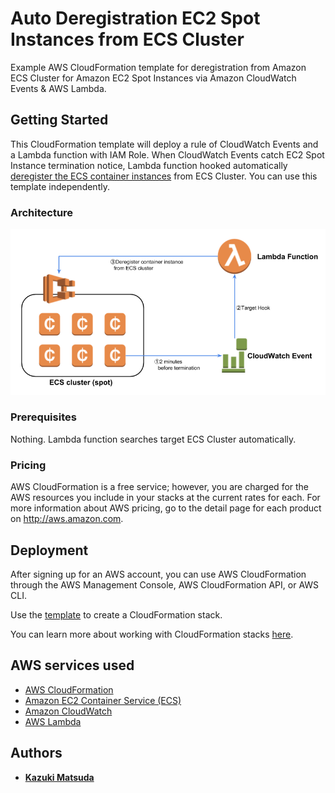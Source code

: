 # Auto Deregistration EC2 Spot Instances from ECS Cluster

Example AWS CloudFormation template for deregistration from Amazon ECS Cluster for Amazon EC2 Spot Instances via Amazon CloudWatch Events & AWS Lambda.

## Getting Started

This CloudFormation template will deploy a rule of CloudWatch Events and a Lambda function with IAM Role.
When CloudWatch Events catch EC2 Spot Instance termination notice, Lambda function hooked automatically [deregister the ECS container instances](https://docs.aws.amazon.com/AmazonECS/latest/developerguide/deregister_container_instance.html) from ECS Cluster.
You can use this template independently.

### Architecture

![ecs-spot-deregister](doc/ecs-spot-deregister.png "ecs-spot-deregister")

### Prerequisites

Nothing. Lambda function searches target ECS Cluster automatically.

### Pricing

AWS CloudFormation is a free service; however, you are charged for the AWS resources you include in your stacks at the current rates for each. For more information about AWS pricing, go to the detail page for each product on http://aws.amazon.com.

## Deployment

After signing up for an AWS account, you can use AWS CloudFormation through the AWS Management Console, AWS CloudFormation API, or AWS CLI.

Use the [template](ecs-ec2-spot-auto-deregister.yaml) to create a CloudFormation stack.

You can learn more about working with CloudFormation stacks [here](http://docs.aws.amazon.com/AWSCloudFormation/latest/UserGuide/stacks.html).

## AWS services used

* [AWS CloudFormation](https://aws.amazon.com/cloudformation/)
* [Amazon EC2 Container Service (ECS)](https://aws.amazon.com/ecs/)
* [Amazon CloudWatch](https://aws.amazon.com/cloudwatch/)
* [AWS Lambda](https://aws.amazon.com/lambda/)

## Authors

* [**Kazuki Matsuda**](https://github.com/mats16)
